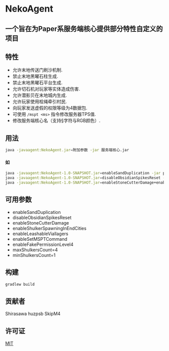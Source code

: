 # NekoAgent

## 一个旨在为Paper系服务端核心提供部分特性自定义的项目

## 特性

- 允许末地传送门刷沙机制.
- 禁止末地黑曜石柱生成.
- 禁止末地黑曜石平台生成.
- 允许切石机对玩家等实体造成伤害.
- 允许潜影贝在末地城内生成.
- 允许玩家使用栓绳牵引村民.
- 向玩家发送虚假的权限等级为4数据包.
- 可使用 `/mspt <ms>` 指令修改服务器TPS值.
- 修改服务端核心名（支持§字符与RGB颜色）.

## 用法

```bash
java -javaagent:NekoAgent.jar=附加参数 -jar 服务端核心.jar
```
#### 如

```bash
java -javaagent:NekoAgent-1.0-SNAPSHOT.jar=enableSandDuplication -jar paper-1.17.1-353.jar
java -javaagent:NekoAgent-1.0-SNAPSHOT.jar=disableObsidianSpikesReset -jar purpur-1.17.1-1421.jar
java -javaagent:NekoAgent-1.0-SNAPSHOT.jar=enableStoneCutterDamage+enableShulkerSpawningInEndCities -jar tuinity-paperclip.jar
```

## 可用参数

- enableSandDuplication
- disableObsidianSpikesReset
- enableStoneCutterDamage
- enableShulkerSpawningInEndCities
- enableLeashableViallagers
- enableSetMSPTCommand
- enableFakePermissionLevel4
- maxShulkersCount=4
- minShulkersCount=1

## 构建

```bash
gradlew build
```

## 贡献者

Shirasawa huzpsb SkipM4

## 许可证

[MIT](./LICENSE)
